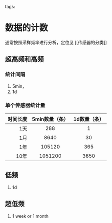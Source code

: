 tags: 

# 数据的计数

通常按照采样频率进行分析，定位见 [[传感器的分类]]

## 超高频和高频
### 统计间隔
1. 5min，
2. 1d

### 单个传感器统计量

|时间长度|5min数量（条）|1d数量（条）|
|---:|:---:|:---:|
|1天|288|1|
|1月|8640|30|
|1年|105120|365|
|10年|1051200|3650|

## 低频
1. 1d

## 超低频
1. 1 week or 1 month
